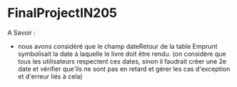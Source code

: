# FinalProjectIN205

A Savoir :
- nous avons considéré que le champ dateRetour de la table Emprunt symbolisait la date à laquelle le livre doit être rendu. (on considère que tous les utilisateurs respectent ces dates, sinon il faudrait créer une 2e date et vérifier que'ils ne sont pas en retard et gérer les cas d'exception et d'erreur liés à cela)
